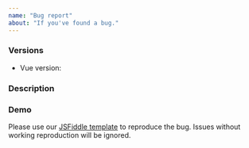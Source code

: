 ```yaml
---
name: "Bug report"
about: "If you've found a bug."
---
```


<!--
PLEASE READ: HELP US SO WE CAN HELP YOU, BY FILLING OUT THIS TEMPLATE
Issues that do not include enough information might not be picked up and closed.
-->

### Versions

* Vue version: <!-- 2 or 3 -->

### Description

<!-- Describe the issue -->

### Demo

Please use our [JSFiddle template](https://jsfiddle.net/29oyhqL5/) to reproduce the bug. Issues without working reproduction will be ignored.